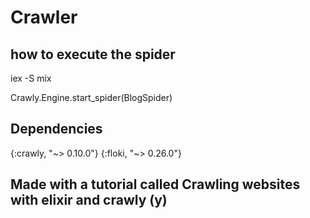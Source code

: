 # Crawler
## how to execute the spider
iex -S mix

Crawly.Engine.start_spider(BlogSpider)

## Dependencies
{:crawly, "~> 0.10.0"}
{:floki, "~> 0.26.0"}


## Made with a tutorial called Crawling websites with elixir and crawly (y)